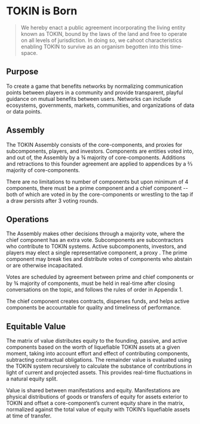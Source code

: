 # TOKIN is Born

> We hereby enact a public agreement incorporating the living entity known as TOKIN, bound by the laws of the land and free to operate on all levels of jurisdiction. In doing so, we cahoot characteristics enabling TOKIN to survive as an organism begotten into this time-space.

## Purpose

To create a game that benefits networks by normalizing communication points between players in a community and provide transparent, playful guidance on mutual benefits between users. Networks can include ecosystems, governments, markets, communities, and organizations of data or data points.

## Assembly

The TOKIN Assembly consists of the core-components, and proxies for subcomponents, players, and investors. Components are entities voted into, and out of, the Assembly by a ¾ majority of core-components. Additions and retractions to this founder agreement are applied to appendices by a ⅔ majority of core-components.

There are no limitations to number of components but upon minimum of 4 components, there must be a prime component and a chief component -- both of which are voted in by the core-components or wrestling to the tap if a draw persists after 3 voting rounds.

## Operations

The Assembly makes other decisions through a majority vote, where the chief component has an extra vote. Subcomponents are subcontractors who contribute to TOKIN systems. Active subcomponents, investors, and players may elect a single representative component, a proxy . The prime component may break ties and distribute votes of components who abstain or are otherwise incapacitated.

Votes are scheduled by agreement between prime and chief components or by ¾ majority of components, must be held in real-time after closing conversations on the topic, and follows the rules of order in Appendix 1.

The chief component creates contracts, disperses funds, and helps active components be accountable for quality and timeliness of performance.

## Equitable Value

The matrix of value distributes equity to the founding, passive, and active components based on the worth of liquefiable TOKIN assets at a given moment, taking into account effort and effect of contributing components, subtracting contractual obligations. The remainder value is evaluated using the TOKIN system recursively to calculate the substance of contributions in light of current and projected assets. This provides real-time fluctuations in a natural equity split.

Value is shared between manifestations and equity. Manifestations are physical distributions of goods or transfers of equity for assets exterior to TOKIN and offset a core-component’s current equity share in the matrix, normalized against the total value of equity with TOKIN’s liquefiable assets at time of transfer.
